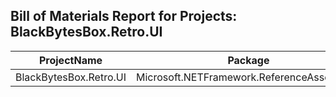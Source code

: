 ## Bill of Materials Report for Projects: BlackBytesBox.Retro.UI

| ProjectName | Package | ResolvedVersion |
|-------------|---------|-----------------|
| BlackBytesBox.Retro.UI | Microsoft.NETFramework.ReferenceAssemblies | 1.0.3 |
